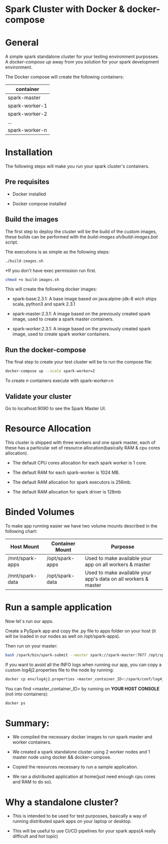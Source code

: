 # Spark Cluster with Docker & docker-compose

# General

A simple spark standalone cluster for your testing environment purposses. A *docker-compose up* away from you solution for your spark development environment.

The Docker compose will create the following containers:

container|
---|
spark-master|
spark-worker-1|
spark-worker-2|
...|
spark-worker-n|


# Installation

The following steps will make you run your spark cluster's containers.

## Pre requisites

* Docker installed

* Docker compose  installed


## Build the images

The first step to deploy the cluster will be the build of the custom images, these builds can be performed with the *build-images.sh/build-images.bat* script. 

The executions is as simple as the following steps:

```sh
./build-images.sh
```
*If you don't have exec permission run first.

```sh
chmod +x build-images.sh
```

This will create the following docker images:

* spark-base:2.3.1: A base image based on java:alpine-jdk-8 wich ships scala, python3 and spark 2.3.1

* spark-master:2.3.1: A image based on the previously created spark image, used to create a spark master containers.

* spark-worker:2.3.1: A image based on the previously created spark image, used to create spark worker containers.


## Run the docker-compose

The final step to create your test cluster will be to run the compose file:

```sh
docker-compose up --scale spark-worker=2
```
To create *n* containers execute with spark-worker=n

## Validate your cluster

Go to localhost:9090 to see the Spark Master UI.


# Resource Allocation 

This cluster is shipped with three workers and one spark master, each of these has a particular set of resource allocation(basically RAM & cpu cores allocation).

* The default CPU cores allocation for each spark worker is 1 core.

* The default RAM for each spark-worker is 1024 MB.

* The default RAM allocation for spark executors is 256mb.

* The default RAM allocation for spark driver is 128mb


# Binded Volumes

To make app running easier we have two volume mounts described in the following chart:

Host Mount|Container Mount|Purposse
---|---|---
/mnt/spark-apps|/opt/spark-apps|Used to make available your app on all workers & master
/mnt/spark-data|/opt/spark-data| Used to make available your app's data on all workers & master


# Run a sample application

Now let`s run our apps.

Create a PySpark app and copy the .py file to apps folder on your host (it will be loaded in our nodes as well on /opt/spark-apps).

Then run on your master:

```sh
bash /spark/bin/spark-submit --master spark://spark-master:7077 /opt/spark-apps/app.py
```

If you want to avoid all the INFO logs when running our app, you can copy a custom log4j2.properties file to the node by running:

```sh
docker cp env/log4j2.properties <master_container_ID>:/spark/conf/log4j2.properties
```

You can  find <master_container_ID> by running on **YOUR HOST CONSOLE** (not into containers):

```sh
docker ps
```

# Summary:

* We compiled the necessary docker images to run spark master and worker containers.

* We created a spark standalone cluster using 2 worker nodes and 1 master node using docker && docker-compose.

* Copied the resources necessary to run a sample application.

* We ran a distributed application at home(just need enough cpu cores and RAM to do so).

# Why a standalone cluster?

* This is intended to be used for test purposses, basically a way of running distributed spark apps on your laptop or desktop.

* This will be useful to use CI/CD pipelines for your spark apps(A really difficult and hot topic)
